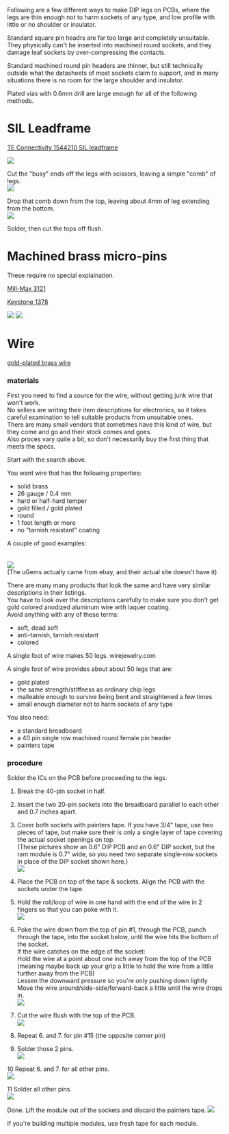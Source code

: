 Following are a few different ways to make DIP legs on PCBs, where the legs are thin enough not to harm sockets of any type, and low profile with little or no shoulder or insulator.

Standard square pin headrs are far too large and completely unsuitable. They physically can't be inserted into machined round sockets, and they damage leaf sockets by over-compressing the contacts.

Standard machined round pin headers are thinner, but still technically outside what the datasheets of most sockets claim to support, and in many situations there is no room for the large shoulder and insulator.

Plated vias with 0.6mm drill are large enough for all of the following methods.

# SIL Leadframe
[TE Connectivity 1544210 SIL leadframe](https://www.digikey.com/short/128v4wzj)  

![](sil_legs_1.jpg)

Cut the "busy" ends off the legs with scissors, leaving a simple "comb" of legs.  
![](sil_legs_2.jpg)

Drop that comb down from the top, leaving about 4mm of leg extending from the bottom.  
![](sil_legs_3.jpg)

Solder, then cut the tops off flush.  

# Machined brass micro-pins  
These require no special explaination.

[Mill-Max 3121](https://www.digikey.com/short/vmmq3hf7)

[Keystone 1378](https://www.digikey.com/short/nd73r30q)

![](machined_legs_1.jpg)
![](machined_legs_2.jpg)

# Wire  
[gold-plated brass wire](https://duckduckgo.com/?t=canonical&q=brass+hard+gold-filled+26gauge+wire)

### materials
First you need to find a source for the wire, without getting junk wire that won't work.  
No sellers are writing their item descriptions for electronics, so it takes careful examination to tell suitable products from unsuitable ones.  
There are many small vendors that sometimes have this kind of wire, but they come and go and their stock comes and goes.  
Also proces vary quite a bit, so don't necessarily buy the first thing that meets the specs.  

Start with the search above.

You want wire that has the following properties:  
* solid brass  
* 26 gauge / 0.4 mm
* hard or half-hard temper  
* gold filled / gold plated
* round
* 1 foot length or more
* no "tarnish resistant" coating

A couple of good examples:  
[](https://www.wirejewelry.com/round-gold-wire/26_Gauge_Round_Half_Hard_14_20_Gold_Filled_Wire-8628-916.html)  
[](https://www.etsy.com/listing/792331329/14k-gold-filled-wires-round-wires-soft?variation0=1365993623&variation1=1347469632)  
![](wire_legs_wire.jpg)  
(The uGems actually came from ebay, and their actual site doesn't have it)

There are many many products that look the same and have very similar descriptions in their listings.  
You have to look over the descriptions carefully to make sure you don't get gold colored anodized aluminum wire with laquer coating.  
Avoid anything with any of these terms:  
* soft, dead soft
* anti-tarnish, tarnish resistant
* colored

A single foot of wire makes 50 legs. wirejewelry.com 

A single foot of wire provides about about 50 legs that are:  
* gold plated  
* the same strength/stiffness as ordinary chip legs  
* malleable enough to survive being bent and straightened a few times  
* small enough diameter not to harm sockets of any type

You also need:  
* a standard breadboard
* a 40 pin single row machined round female pin header
* painters tape

### procedure

Solder the ICs on the PCB before proceeding to the legs.

1. Break the 40-pin socket in half.  
2. Insert the two 20-pin sockets into the breadboard parallel to each other and 0.7 inches apart.  
3. Cover both sockets with painters tape. If you have 3/4" tape, use two pieces of tape, but make sure their is only a single layer of tape covering the actual socket openings on top.  
(These pictures show an 0.6" DIP PCB and an 0.6" DIP socket, but the ram module is 0.7" wide, so you need two separate single-row sockets in place of the DIP socket shown here.)  
![](wire_legs_1-3.jpg)

4. Place the PCB on top of the tape & sockets. Align the PCB with the sockets under the tape.  
5. Hold the roll/loop of wire in one hand with the end of the wire in 2 fingers so that you can poke with it.  
![](wire_legs_4-5.jpg)

6. Poke the wire down from the top of pin #1, through the PCB, punch through the tape, into the socket below, until the wire hits the bottom of the socket.  
   If the wire catches on the edge of the socket:  
   Hold the wire at a point about one inch away from the top of the PCB (meaning maybe back up your grip a little to hold the wire from a little further away from the PCB)  
   Lessen the downward pressure so you're only pushing down lightly  
   Move the wire around/side-side/forward-back a little until the wire drops in.  
![](wire_legs_6.jpg)

7. Cut the wire flush with the top of the PCB.  
![](wire_legs_7.jpg)

8. Repeat 6. and 7. for pin #15 (the opposite corner pin)  
9. Solder those 2 pins.  
![](wire_legs_8-9.jpg)

10 Repeat 6. and 7. for all other pins.  
![](wire_legs_10.jpg)

11 Solder all other pins.  
![](wire_legs_11.jpg)

Done. Lift the module out of the sockets and discard the painters tape.
![](wire_legs_done.jpg)

If you're building multiple modules, use fresh tape for each module.

